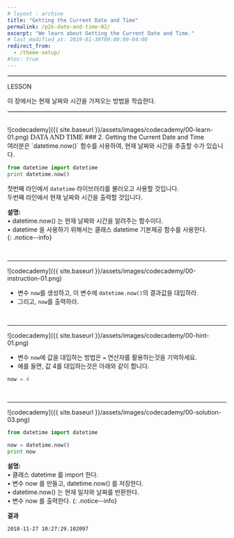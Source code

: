```yaml
---
# layout : archive
title: "Getting the Current Date and Time"
permalink: /p2k-date-and-time-02/
excerpt: "We learn about Getting the Current Date and Time."
# last_modified_at: 2019-01-30T09:00:00-04:00
redirect_from:
  - /theme-setup/
#toc: true
---
```

    
    
<hr style="border: solid 1px #dddddd ;">    

LESSON    

이 장에서는 현재 날짜와 시간을 가져오는 방법을 학습한다.     

     
<hr style="border: solid 1px #dddddd ;">    
<br>
![codecademy]({{ site.baseurl }}/assets/images/codecademy/00-learn-01.png)    
<font size="3"  face="돋움">DATA AND TIME</font> 
### 2. Getting the Current Date and Time    
<br>
여러분은 `datetime.now()` 함수를 사용하여, 현재 날짜와 시간을 추출할 수가 있습니다.    


```python   
from datetime import datetime
print datetime.now()
```    

첫번째 라인에서 `datetime` 라이브러리를 불러오고 사용할 것입니다.    
두번째 라인에서 현재 날짜와 시간을 출력할 것입니다.    


**설명:**    
• datetime.now() 는 현재 날짜와 시간을 알려주는 함수이다.    
• datetime 을 사용하기 위해서는 클래스 datetime 기본제공 함수를 사용한다.    
{: .notice--info}



<br>
<hr/>


![codecademy]({{ site.baseurl }}/assets/images/codecademy/00-instruction-01.png)    

* 변수 `now`를 생성하고, 이 변수에 `datetime.now()`의 결과값을 대입하라.     
* 그리고, `now`를 출력하라.     


<p style="page-break-before: always;"></p>
<br>
<hr/>


![codecademy]({{ site.baseurl }}/assets/images/codecademy/00-hint-01.png)    

* 변수 `now`에 값을 대입하는 방법은 `=` 연산자를 활용하는것을 기억하세요.    
* 예를 들면, 값 4를 대입하는것은 아래와 같이 합니다.    

```python
now = 4
```

<br>
<hr/>


![codecademy]({{ site.baseurl }}/assets/images/codecademy/00-solution-03.png)    


```python
from datetime import datetime

now = datetime.now()
print now
```

**설명:**     
• 클래스 datetime 를 import 한다.     
• 변수 now 를 만들고, datetime.now() 를 저장한다.      
• datetime.now() 는 현재 일자와 날짜를 반환한다.    
• 변수 now 를 출력한다. 
{: .notice--info}


**결과**
```
2018-11-27 10:27:29.102097
```    
